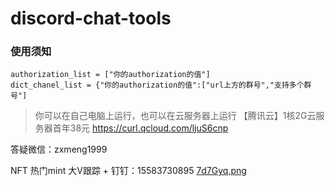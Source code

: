 # discord-chat-tools

### 使用须知

```
authorization_list = ["你的authorization的值"]
dict_chanel_list = {"你的authorization的值":["url上方的群号","支持多个群号"]
```


> 你可以在自己电脑上运行，也可以在云服务器上运行
【腾讯云】1核2G云服务器首年38元 https://curl.qcloud.com/ljuS6cnp

答疑微信：zxmeng1999

NFT 热门mint 大V跟踪 + 钉钉：15583730895
[7d7Gyq.png](https://s4.ax1x.com/2022/01/17/7d7Gyq.png)
